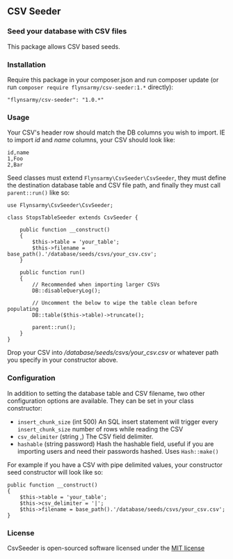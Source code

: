 ## CSV Seeder


### Seed your database with CSV files

This package allows CSV based seeds.


### Installation

Require this package in your composer.json and run composer update (or run `composer require flynsarmy/csv-seeder:1.*` directly):

    "flynsarmy/csv-seeder": "1.0.*"


### Usage

Your CSV's header row should match the DB columns you wish to import. IE to import *id* and *name* columns, your CSV should look like:

	id,name
	1,Foo
	2,Bar

Seed classes must extend `Flynsarmy\CsvSeeder\CsvSeeder`, they must define the destination database table and CSV file path, and finally they must call `parent::run()` like so:

	use Flynsarmy\CsvSeeder\CsvSeeder;

	class StopsTableSeeder extends CsvSeeder {

		public function __construct()
		{
			$this->table = 'your_table';
			$this->filename = base_path().'/database/seeds/csvs/your_csv.csv';
		}

		public function run()
		{
			// Recommended when importing larger CSVs
			DB::disableQueryLog();

			// Uncomment the below to wipe the table clean before populating
			DB::table($this->table)->truncate();

			parent::run();
		}
	}

Drop your CSV into */database/seeds/csvs/your_csv.csv* or whatever path you specify in your constructor above.

### Configuration

In addition to setting the database table and CSV filename, two other configuration options are available. They can be set in your class constructor:

 - `insert_chunk_size` (int 500) An SQL insert statement will trigger every `insert_chunk_size` number of rows while reading the CSV
 - `csv_delimiter` (string ,) The CSV field delimiter.
 - `hashable` (string password) Hash the hashable field, useful if you are importing users and need their passwords hashed. Uses `Hash::make()`

For example if you have a CSV with pipe delimited values, your constructor seed constructor will look like so:

	public function __construct()
	{
		$this->table = 'your_table';
		$this->csv_delimiter = '|';
		$this->filename = base_path().'/database/seeds/csvs/your_csv.csv';
	}

### License

CsvSeeder is open-sourced software licensed under the [MIT license](http://opensource.org/licenses/MIT)
